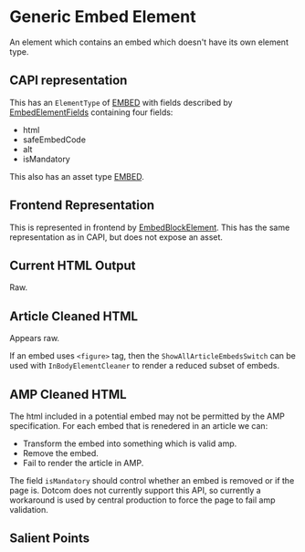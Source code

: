 # Generic Embed Element

An element which contains an embed which doesn't have its own element type.

## CAPI representation

This has an `ElementType` of [EMBED](https://github.com/guardian/content-api-models/blob/master/models/src/main/thrift/content/v1.thrift#L55) with fields described by [EmbedElementFields](https://github.com/guardian/content-api-models/blob/master/models/src/main/thrift/content/v1.thrift#L622) containing four fields:

- html
- safeEmbedCode
- alt
- isMandatory

This also has an asset type [EMBED](https://github.com/guardian/content-api-models/blob/master/models/src/main/thrift/content/v1.thrift#L203).

## Frontend Representation

This is represented in frontend by [EmbedBlockElement](https://github.com/guardian/frontend/blob/9a2e342437858c621b39eda3ea459e893770af93/common/app/model/liveblog/BlockElement.scala#L16). This has the same representation as in CAPI, but does not expose an asset.

## Current HTML Output

Raw.

## Article Cleaned HTML

Appears raw.

If an embed uses `<figure>` tag, then the `ShowAllArticleEmbedsSwitch` can be used with `InBodyElementCleaner` to render a reduced subset of embeds.

## AMP Cleaned HTML

The html included in a potential embed may not be permitted by the AMP specification. For each embed that is renedered in an article we can:

- Transform the embed into something which is valid amp.
- Remove the embed.
- Fail to render the article in AMP.

The field `isMandatory` should control whether an embed is removed or if the page is. Dotcom does not currently support this API, so currently a workaround is used by central production to force the page to fail amp validation.



## Salient Points


